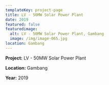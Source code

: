 ```yaml
---
templateKey: project-page
title: LV - 50MW Solar Power Plant
date: 2019
featured: false
featuredimage:
  alt: LV - 50MW Solar Power Plant, Gambang
  image: /img/image-065.jpg
location: Gambang
---
```

**Project:** LV - 50MW Solar Power Plant

**Location:** Gambang

**Year:** 2019